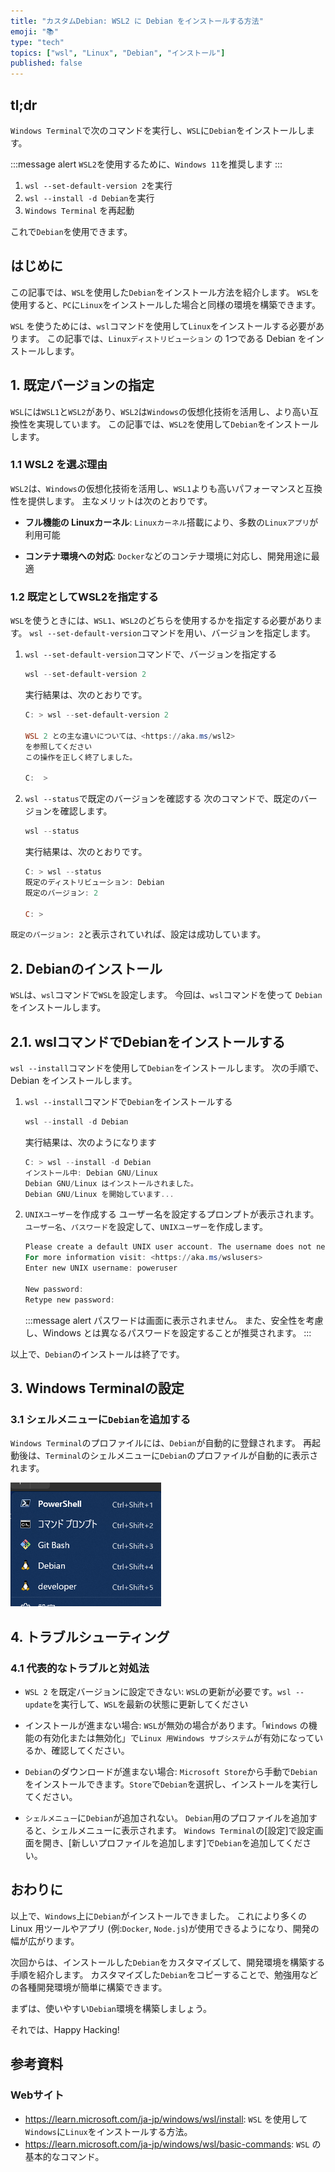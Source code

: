 ```yaml
---
title: "カスタムDebian: WSL2 に Debian をインストールする方法"
emoji: "📚"
type: "tech"
topics: ["wsl", "Linux", "Debian", "インストール"]
published: false
---
```


## tl;dr

`Windows Terminal`で次のコマンドを実行し、`WSL`に`Debian`をインストールします。

:::message alert
`WSL2`を使用するために、`Windows 11`を推奨します
:::

1. `wsl --set-default-version 2`を実行
2. `wsl --install -d Debian`を実行
3. `Windows Terminal` を再起動

これで`Debian`を使用できます。

## はじめに

この記事では、`WSL`を使用した`Debian`をインストール方法を紹介します。
`WSL`を使用すると、`PC`に`Linux`をインストールした場合と同様の環境を構築できます。

`WSL` を使うためには、`wsl`コマンドを使用して`Linux`をインストールする必要があります。
この記事では、`Linuxディストリビューション` の 1つである Debian をインストールします。

## 1. 既定バージョンの指定

`WSL`には`WSL1`と`WSL2`があり、`WSL2`は`Windows`の仮想化技術を活用し、より高い互換性を実現しています。
この記事では、`WSL2`を使用して`Debian`をインストールします。

### 1.1 WSL2 を選ぶ理由

`WSL2`は、`Windows`の仮想化技術を活用し、`WSL1`よりも高いパフォーマンスと互換性を提供します。
主なメリットは次のとおりです。

- **フル機能の Linuxカーネル**:
  `Linuxカーネル`搭載により、多数の`Linuxアプリ`が利用可能

- **コンテナ環境への対応**:
  `Docker`などのコンテナ環境に対応し、開発用途に最適

### 1.2 既定としてWSL2を指定する

`WSL`を使うときには、`WSL1`、`WSL2`のどちらを使用するかを指定する必要があります。
`wsl --set-default-version`コマンドを用い、バージョンを指定します。

1. `wsl --set-default-version`コマンドで、バージョンを指定する

   ```powershell
   wsl --set-default-version 2
   ```

   実行結果は、次のとおりです。

   ```PowerShell
   C: > wsl --set-default-version 2

   WSL 2 との主な違いについては、<https://aka.ms/wsl2>
   を参照してください
   この操作を正しく終了しました。

   C:  >
   ```

2. `wsl --status`で既定のバージョンを確認する
   次のコマンドで、既定のバージョンを確認します。

   ```powershell
   wsl --status
   ```

   実行結果は、次のとおりです。

   ```powershell
   C: > wsl --status
   既定のディストリビューション: Debian
   既定のバージョン: 2

   C: >
   ```

`既定のバージョン: 2`と表示されていれば、設定は成功しています。

## 2. Debianのインストール

`WSL`は、`wsl`コマンドで`WSL`を設定します。
今回は、`wsl`コマンドを使って `Debian` をインストールします。

## 2.1. wslコマンドでDebianをインストールする

`wsl --install`コマンドを使用して`Debian`をインストールします。
次の手順で、Debian をインストールします。

1. `wsl --install`コマンドで`Debian`をインストールする

   ```powershell
   wsl --install -d Debian
   ```

   実行結果は、次のようになります

   ```powershell
   C: > wsl --install -d Debian
   インストール中: Debian GNU/Linux
   Debian GNU/Linux はインストールされました。
   Debian GNU/Linux を開始しています...

   ```

2. `UNIXユーザー`を作成する
   ユーザー名を設定するプロンプトが表示されます。
   `ユーザー名`、`パスワード`を設定して、`UNIXユーザー`を作成します。

   ```powershell
   Please create a default UNIX user account. The username does not need to match your Windows username.
   For more information visit: <https://aka.ms/wslusers>
   Enter new UNIX username: poweruser

   New password:
   Retype new password:

   ```

   :::message alert
   パスワードは画面に表示されません。
   また、安全性を考慮し、Windows とは異なるパスワードを設定することが推奨されます。
   :::

以上で、`Debian`のインストールは終了です。

## 3. Windows Terminalの設定

### 3.1 シェルメニューに`Debian`を追加する

`Windows Terminal`のプロファイルには、`Debian`が自動的に登録されます。
再起動後は、`Terminal`のシェルメニューに`Debian`のプロファイルが自動的に表示されます。

![シェルメニュー](/images/articles/wsl2-debian/wt-shellmenu.png)

## 4. トラブルシューティング

### 4.1 代表的なトラブルと対処法

- `WSL 2` を既定バージョンに設定できない:
  `WSL`の更新が必要です。`wsl --update`を実行して、`WSL`を最新の状態に更新してください

- インストールが進まない場合:
  `WSL`が無効の場合があります。「`Windows` の機能の有効化または無効化」で`Linux 用Windows サブシステム`が有効になっているか、確認してください。

- `Debian`のダウンロードが進まない場合:
  `Microsoft Store`から手動で`Debian`をインストールできます。`Store`で`Debian`を選択し、インストールを実行してください。

- `シェルメニュー`に`Debian`が追加されない。
  `Debian`用のプロファイルを追加すると、シェルメニューに表示されます。
  `Windows Terminal`の[設定]で設定画面を開き、[新しいプロファイルを追加します]で`Debian`を追加してください。

## おわりに

以上で、`Windows`上に`Debian`がインストールできました。
これにより多くの Linux 用ツールやアプリ (例:`Docker`, `Node.js`)が使用できるようになり、開発の幅が広がります。

次回からは、インストールした`Debian`をカスタマイズして、開発環境を構築する手順を紹介します。
カスタマイズした`Debian`をコピーすることで、勉強用などの各種開発環境が簡単に構築できます。

まずは、使いやすい`Debian`環境を構築しましょう。

それでは、Happy Hacking!

## 参考資料

### Webサイト

- <https://learn.microsoft.com/ja-jp/windows/wsl/install>:
  `WSL` を使用して`Windows`に`Linux`をインストールする方法。
- <https://learn.microsoft.com/ja-jp/windows/wsl/basic-commands>:
  `WSL` の基本的なコマンド。
